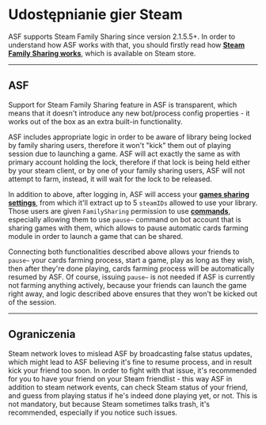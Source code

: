 # Udostępnianie gier Steam

ASF supports Steam Family Sharing since version 2.1.5.5+. In order to understand how ASF works with that, you should firstly read how **[Steam Family Sharing works](https://store.steampowered.com/promotion/familysharing)**, which is available on Steam store.

* * *

## ASF

Support for Steam Family Sharing feature in ASF is transparent, which means that it doesn't introduce any new bot/process config properties - it works out of the box as an extra built-in functionality.

ASF includes appropriate logic in order to be aware of library being locked by family sharing users, therefore it won't "kick" them out of playing session due to launching a game. ASF will act exactly the same as with primary account holding the lock, therefore if that lock is being held either by your steam client, or by one of your family sharing users, ASF will not attempt to farm, instead, it will wait for the lock to be released.

In addition to above, after logging in, ASF will access your **[games sharing settings](https://store.steampowered.com/account/managedevices)**, from which it'll extract up to 5 `steamIDs` allowed to use your library. Those users are given `FamilySharing` permission to use **[commands](https://github.com/JustArchiNET/ArchiSteamFarm/wiki/Commands)**, especially allowing them to use `pause~` command on bot account that is sharing games with them, which allows to pause automatic cards farming module in order to launch a game that can be shared.

Connecting both functionalities described above allows your friends to `pause~` your cards farming process, start a game, play as long as they wish, then after they're done playing, cards farming process will be automatically resumed by ASF. Of course, issuing `pause~` is not needed if ASF is currently not farming anything actively, because your friends can launch the game right away, and logic described above ensures that they won't be kicked out of the session.

* * *

## Ograniczenia

Steam network loves to mislead ASF by broadcasting false status updates, which might lead to ASF believing it's fine to resume process, and in result kick your friend too soon. In order to fight with that issue, it's recommended for you to have your friend on your Steam friendlist - this way ASF in addition to steam network events, can check Steam status of your friend, and guess from playing status if he's indeed done playing yet, or not. This is not mandatory, but because Steam sometimes talks trash, it's recommended, especially if you notice such issues.